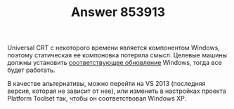 ﻿---
title: "Answer 853913"
se.owner.user_id: 240512
se.owner.display_name: "MSDN.WhiteKnight"
se.owner.link: "https://ru.stackoverflow.com/users/240512/msdn-whiteknight"
se.answer_id: 853913
se.question_id: 853885
se.post_type: answer
se.score: 1
se.is_accepted: False
---
<p>Universal CRT с некоторого времени является компонентом Windows, поэтому статическая ее компоновка потеряла смысл. Целевые машины должны установить <a href="https://support.microsoft.com/en-us/help/2999226/update-for-universal-c-runtime-in-windows" rel="nofollow noreferrer">соответствующее обновление</a> Windows, тогда все будет работать. </p>

<p>В качестве альтернативы, можно перейти на VS 2013 (последняя версия, которая не зависит от нее), или изменить в настройках проекта Platform Toolset так, чтобы он соответствовал Windows XP.</p>
